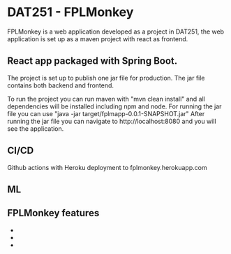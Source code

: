 # DAT251 - FPLMonkey
FPLMonkey is a web application developed as a project in DAT251,
the web application is set up as a maven project with react as frontend.

## React app packaged with Spring Boot.

The project is set up to publish one jar file for production.
The jar file contains both backend and frontend.

To run the project you can run maven with "mvn clean install" and all dependencies will be installed including npm and node.
For running the jar file you can use "java -jar target/fplmapp-0.0.1-SNAPSHOT.jar"
After running the jar file you can navigate to http://localhost:8080 and you will see the application.

## CI/CD
Github actions with Heroku deployment to fplmonkey.herokuapp.com 

## ML


## FPLMonkey features
*
*
*
